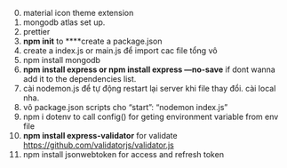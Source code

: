 0. material icon theme extension
0. mongodb atlas set up.
0. prettier
1. **npm init** to ****create a package.json
2. create a index.js or main.js để import cac file tổng vô
3. npm install mongodb
4. **npm install express or npm install express —no-save** if dont wanna add it to the dependencies list.
5. cài nodemon.js để tự động restart lại server khi file thay đổi. cài local nha. 
6. vô package.json scripts cho “start”: “nodemon index.js”
7. npm i dotenv to call config() for geting environment variable from env file
8. **npm install express-validator** for validate https://github.com/validatorjs/validator.js
9. npm install jsonwebtoken for access and refresh token



